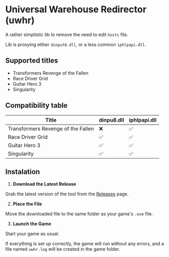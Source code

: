 # Universal Warehouse Redirector (uwhr)

A rather simplistic lib to remove the need to edit `hosts` file.

Lib is proxying either `dinput8.dll`, or a less common `iphlpapi.dll`.

## Supported titles

- Transformers Revenge of the Fallen
- Race Driver Grid
- Guitar Hero 3
- Singularity

## Compatibility table

| Title                              | dinpu8.dll | iphlpapi.dll |
|------------------------------------|------------|--------------|
| Transformers Revenge of the Fallen | ❌          | ✅            |
| Race Driver Grid                   | ✅          | ✅            |
| Guitar Hero 3                      | ✅          | ✅            |
| Singularity                        | ✅          | ✅            |

## Instalation

1. **Download the Latest Release**

Grab the latest version of the tool from the [Releases](https://github.com/Warehouse-dev/universal-wh-redirector/releases/latest) page.

2. **Place the File**

Move the downloaded file to the same folder as your game's `.exe` file.

3. **Launch the Game**

Start your game as usual.

If everything is set up correctly, the game will run without any errors, and a file named `uwhr.log` will be created in the game folder.
